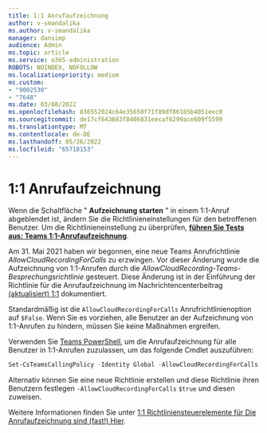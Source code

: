 ```yaml
---
title: 1:1 Anrufaufzeichnung
author: v-smandalika
ms.author: v-smandalika
manager: dansimp
audience: Admin
ms.topic: article
ms.service: o365-administration
ROBOTS: NOINDEX, NOFOLLOW
ms.localizationpriority: medium
ms.custom:
- "9002530"
- "7648"
ms.date: 03/08/2022
ms.openlocfilehash: 836552024c64e35650f71f89df86185b4051eec0
ms.sourcegitcommit: de17cf643683f8406831eecaf6299ace609f5599
ms.translationtype: MT
ms.contentlocale: de-DE
ms.lasthandoff: 05/26/2022
ms.locfileid: "65718153"
---
```

# <a name="11-call-recording"></a>1:1 Anrufaufzeichnung

Wenn die Schaltfläche " **Aufzeichnung starten** " in einem 1:1-Anruf abgeblendet ist, ändern Sie die Richtlinieneinstellungen für den betroffenen Benutzer. Um die Richtlinieneinstellung zu überprüfen, **[führen Sie Tests aus: Teams 1:1-Anrufaufzeichnung](https://aka.ms/Teams11CallRecDiag)**.

Am 31. Mai 2021 haben wir begonnen, eine neue Teams Anrufrichtlinie *AllowCloudRecordingForCalls* zu erzwingen. Vor dieser Änderung wurde die Aufzeichnung von 1:1-Anrufen durch die *AllowCloudRecording-Teams-Besprechungsrichtlinie* gesteuert. Diese Änderung ist in der Einführung der Richtlinie für die Anrufaufzeichnung im Nachrichtencenterbeitrag [(aktualisiert) 1:1](https://portal.microsoft.com/Adminportal/Home?ref=MessageCenter/:/messages/MC238796) dokumentiert.  

Standardmäßig ist die `AllowCloudRecordingForCalls` Anrufrichtlinienoption auf `$False`. Wenn Sie es vorziehen, alle Benutzer an der Aufzeichnung von 1:1-Anrufen zu hindern, müssen Sie keine Maßnahmen ergreifen.

Verwenden Sie [Teams PowerShell](https://docs.microsoft.com/microsoftteams/teams-powershell-install), um die Anrufaufzeichnung für alle Benutzer in 1:1-Anrufen zuzulassen, um das folgende Cmdlet auszuführen:

```PowerShell
Set-CsTeamsCallingPolicy -Identity Global -AllowCloudRecordingForCalls $True
```

Alternativ können Sie eine neue Richtlinie erstellen und diese Richtlinie ihren Benutzern festlegen `-AllowCloudRecordingForCalls` `$true` und diesen zuweisen.

Weitere Informationen finden Sie unter [1:1 Richtliniensteuerelemente für Die Anrufaufzeichnung sind (fast!) Hier](https://techcommunity.microsoft.com/t5/microsoft-teams-support/1-1-call-recording-policy-controls-are-almost-here/ba-p/2217668).
